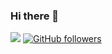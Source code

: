 ### Hi there 👋

![](https://komarev.com/ghpvc/?username=Devjeel&style=flat-square&color=green) 
[![GitHub followers](https://img.shields.io/github/followers/Devjeel.svg?style=social&label=Follow&maxAge=2592000)](https://github.com/Devjeel?tab=followers)

<!--
**Devjeel/Devjeel** is a ✨ _special_ ✨ repository because its `README.md` (this file) appears on your GitHub profile.

Here are some ideas to get you started:

- 🔭 I’m currently working on ...
- 🌱 I’m currently learning ...
- 👯 I’m looking to collaborate on ...
- 🤔 I’m looking for help with ...
- 💬 Ask me about ...
- 📫 How to reach me: ...
- 😄 Pronouns: ...
- ⚡ Fun fact: ...
-->
